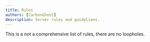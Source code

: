 ```yaml
---
title: Rules
authors: [CarbonGhost]
description: Server rules and guideliens.
---
```


This is a not a comprehensive list of rules, there are no loopholes. 

<!--
# Prosperity rules

This is not a comprehensive set of rules, you are responsible for your actions and should use common sense, if you think you shouldn't be doing something then don't do it. As of right now, I'm hoping these shouldn't have to be heavily enforced.

These rules are subject to change, and punishments are subject to the judgment of admins. If you have a suggestion or think that a rule needs to be changed please [please submit a feedback form](https://forms.gle/D5ebS5zFmLNCyuSTA).

## Server rules

These rules are related to playing on the Minecraft server, Discord rules are listed there.

1.  ### Greifing is prohibited

    Causing excessive damage to builds, taking items without permission, and intentionally causing excessive harm to other players is not allowed. This does not prohibit pranks and good matured trolling.

2.  ### Be considerate of server performance

    Using excessive tile entities, leaving large machines running for long periods of time, and doing other things that cause server lag should be avoided.

3.  ### Be respectful to other players

    Be respectful when interacting with other players, banter is fine, but if it devolves into general toxicity then it needs to stop.

4.  ### Don't use illegal modifications

    Hacked clients, x-ray mods and resource packs, and exploits are prohibited, a list of allowed mods can be found [here](https://github.com/CarbonGhost/Prosperity/wiki/Allowed-mods).

5.  ### Don't ask for special treatment

    Don't ask admins to give you items, teleport you, etc. In most cases these commands are disabled for OP players anyways.

## Wiki rules

These rules pertain to the wiki on GitHub, you know, the one you're reading right now.

1.  ### Don't edit if you don't know what you're doing

    If you're unfamiliar with markdown, or GitHub in general, please don't attempt to edit the Wiki. If there is a change you wish to be made then ask somebody who knows what they're doing, or ask me.

2.  ### Don't add low quality submissions

    Submissions with excessive typos, wrong or poorly explained information, or redundant submissions are not allowed.

## Soft rules

These rules exist but aren't likely to be frequently enforced or aren't particularly strict.

1.  ### Keep standards high

    Meme builds, NSFW map art, and low effort projects don't belong on this server. You're not going to be banned for having an ugly house, but please try your best to finish projects and keep a high standard of building.

2.  ### Stay on the Discord

    If you leave the Discord server moderation gets significantly more difficult on my end, you are likely to be removed from the whitelist if you leave, but are welcome to play again when you re-join the Discord server.
-->
